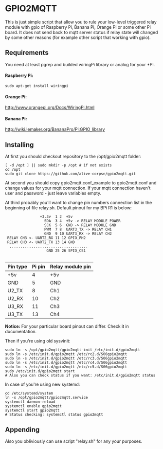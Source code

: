 # GPIO2MQTT
This is just simple script that allow you to rule your low-level triggered relay module with gpio of Raspberry Pi, Banana Pi, Orange Pi or some other Pi board. It does not send back to mqtt server status if relay state will changed by some other reasons (for example other script that working with gpio). 

## Requirements
You need at least pgrep and builded wiringPi library or analog for your *Pi.
#### Raspberry Pi:
```
sudo apt-get install wiringpi
```
#### Orange Pi:
http://www.orangepi.org/Docs/WiringPi.html
#### Banana Pi:
http://wiki.lemaker.org/BananaPro/Pi:GPIO_library

## Installing
At first you should checkout repository to the /opt/gpio2mqtt folder:
```
[ -d /opt ] || sudo mkdir -p /opt # if not exists
cd /opt
sudo git clone https://github.com/alive-corpse/gpio2mqtt.git
```
At second you should copy gpio2mqtt.conf_example to gpio2mqtt.conf and change values for your mqtt connection. If your mqtt connection haven't user and password - just leave variables empty.

At third probably you'll want to change pin numbers connection list in the beginning of file relay.sh. Default pinout for my BPi R1 is below:
```
                +3.3v  1 2  +5v
                  SDA  3 4  +5v -> RELAY MODULE POWER
                  SCK  5 6  GND -> RELAY MODULE GND
                  PWM  7 8  UART3_TX -> RELAY CH1
                  GND  9 10 UART3_RX -> RELAY CH2
 RELAY CH3 <- UART2_RX 11 12 GPIO_PH2
 RELAY CH3 <- UART2_TX 13 14 GND
  ....................................               
                   GND 25 26 SPIO_CS1
   
```

|  Pin type | Pi pin | Relay module pin |
|---------- | -------|------------------|
| +5v       | 4      | +5v              |
| GND       | 5      |GND               |
| U2_TX     | 8      | Ch1              |
| U2_RX     | 10     | Ch2              |
| U3_RX     | 11     | Ch3              |
| U3_TX     | 13     | Ch4              |

**Notice:** For your particular board pinout can differ. Check it in documentation.

Then if you're using old sysvinit:
```
sudo ln -s /opt/gpio2mqtt/gpio2mqtt-init /etc/init.d/gpio2mqtt
sudo ln -s /etc/init.d/gpio2mqtt /etc/rc2.d/S06gpio2mqtt
sudo ln -s /etc/init.d/gpio2mqtt /etc/rc3.d/S06gpio2mqtt
sudo ln -s /etc/init.d/gpio2mqtt /etc/rc4.d/S06gpio2mqtt
sudo ln -s /etc/init.d/gpio2mqtt /etc/rc5.d/S06gpio2mqtt
sudo /etc/init.d/gpio2mqtt start
# Also you can check status if you want: /etc/init.d/gpio2mqtt status
```
In case of you're using new systemd:
```
cd /etc/systemd/system
ln -s /opt/gpio2mqtt/gpio2mqtt.service
systemctl daemon-reload
systemctl enable gpio2mqtt
systemctl start gpio2mqtt
# Status checking: systemctl status gpio2mqtt 
```

## Appending
Also you obliviously can use script "relay.sh" for any your purposes.
